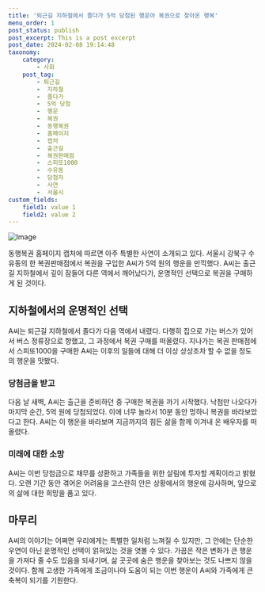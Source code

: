 ```yaml
---
title: '퇴근길 지하철에서 졸다가 5억 당첨된 행운아 복권으로 찾아온 행복'
menu_order: 1
post_status: publish
post_excerpt: This is a post excerpt
post_date: 2024-02-08 19:14:48
taxonomy:
    category:
        - 사회
    post_tag:
        - 퇴근길
        -  지하철
        -  졸다가
        -  5억 당첨
        -  행운
        -  복권
        -  동행복권
        -  홈페이지
        -  캡처
        -  출근길
        -  복권판매점
        -  스피또1000
        -  수유동
        -  당첨자
        -  사연
        -  서울시
custom_fields:
    field1: value 1
    field2: value 2
---
```


![Image](https://imgnews.pstatic.net/image/020/2024/02/08/0003547310_001_20240208151305316.jpg?type=w647)

동행복권 홈페이지 캡처에 따르면 아주 특별한 사연이 소개되고 있다. 서울시 강북구 수유동의 한 복권판매점에서 복권을 구입한 A씨가 5억 원의 행운을 만끽했다. A씨는 출근길 지하철에서 깊이 잠들어 다른 역에서 깨어났다가, 운명적인 선택으로 복권을 구매하게 된 것이다.
## 지하철에서의 운명적인 선택
A씨는 퇴근길 지하철에서 졸다가 다음 역에서 내렸다. 다행히 집으로 가는 버스가 있어서 버스 정류장으로 향했고, 그 과정에서 복권 구매를 떠올렸다. 지나가는 복권 판매점에서 스피또1000을 구매한 A씨는 이후의 일들에 대해 더 이상 상상조차 할 수 없을 정도의 행운을 맛봤다.
### 당첨금을 받고
다음 날 새벽, A씨는 출근을 준비하던 중 구매한 복권을 까기 시작했다. 낙첨만 나오다가 마지막 순간, 5억 원에 당첨되었다. 이에 너무 놀라서 10분 동안 멍하니 복권을 바라보았다고 한다. A씨는 이 행운을 바라보며 지금까지의 힘든 삶을 함께 이겨내 온 배우자를 떠올렸다.
### 미래에 대한 소망
A씨는 이번 당첨금으로 채무를 상환하고 가족들을 위한 살림에 투자할 계획이라고 밝혔다. 오랜 기간 동안 겪어온 어려움을 고스란히 안은 상황에서의 행운에 감사하며, 앞으로의 삶에 대한 희망을 품고 있다.
## 마무리
A씨의 이야기는 어쩌면 우리에게는 특별한 일처럼 느껴질 수 있지만, 그 안에는 단순한 우연이 아닌 운명적인 선택이 얽혀있는 것을 엿볼 수 있다. 가끔은 작은 변화가 큰 행운을 가져다 줄 수도 있음을 되새기며, 삶 곳곳에 숨은 행운을 찾아보는 것도 나쁘지 않을 것이다. 함께 고생한 가족에게 조금이나마 도움이 되는 이번 행운이 A씨와 가족에게 큰 축복이 되기를 기원한다.
